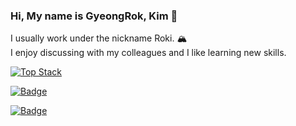 ### Hi, My name is GyeongRok, Kim 👋
I usually work under the nickname Roki. 🏔 <br/>
I enjoy discussing with my colleagues and I like learning new skills.

[![Top Stack](https://widget.realdeveloper.pro/api/top?stack=Java,Spring,Kotlin)](https://github.com/kijepark)

[![Badge](https://widget.realdeveloper.pro/api/badge?title=Language_And_Framework&badges=Java,Spring,Kotlin,JavaScript,Vaadin,jQuery)](https://github.com/kijepark)

[![Badge](https://widget.realdeveloper.pro/api/badge?title=Database&badges=Git,GitHub,MySQL,PostgreSQL,OracleDB,Docker,Redis,Amazon-EC2)](https://github.com/kijepark)
